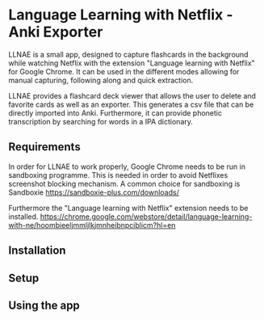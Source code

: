 # Language Learning with Netflix - Anki Exporter
LLNAE is a small app, designed to capture flashcards in the background while watching Netflix with the extension "Language learning with Netflix" for Google Chrome. It can be used in the different modes allowing for manual capturing, following along and quick extraction.

LLNAE provides a flashcard deck viewer that allows the user to delete and favorite cards as well as an exporter. This generates a csv file that can be directly imported into Anki. Furthermore, it can provide phonetic transcription by searching for words in a IPA dictionary. 

## Requirements
In order for LLNAE to work properly, Google Chrome needs to be run in sandboxing programme. This is needed in order to avoid Netflixes screenshot blocking mechanism. A common choice for sandboxing is Sandboxie https://sandboxie-plus.com/downloads/ 

Furthermore the "Language learning with Netflix" extension needs to be installed. https://chrome.google.com/webstore/detail/language-learning-with-ne/hoombieeljmmljlkjmnheibnpciblicm?hl=en

## Installation

## Setup

## Using the app
